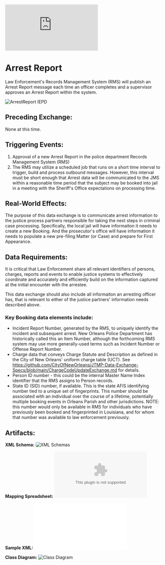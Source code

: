 ![Return to the JTMP landing page](https://github.com/CityOfNewOrleans/JTMP-Data-Exchange-Specs/blob/main/HomePage.md)

# Arrest Report

Law Enforcement's Records Management System (RMS) will publish an Arrest Report message each time an officer completes and a supervisor approves an Arrest Report within the system.

![ArrestReport IEPD](schemas/ArrestReport_iepd)

## Preceding Exchange: 

None at this time. 

## Triggering Events:

1. Approval of a new Arrest Report in the police department Records Management System (RMS)
2. The RMS may utilize a scheduled job that runs on a short time interval to trigger, build and process outbound messages. However, this interval must be short enough that Arrest data will be communicated to the JMS within a reasonable time period that the subject may be booked into jail in a meeting with the Sheriff's Office expectations on processing time. 

## Real-World Effects: 

The purpose of this data exchange is to communicate arrest information to the justice process partners responsible for taking the next steps in criminal case processing. Specifically, the local jail will have informaiton it needs to create a new Booking. And the prosecutor's office will have information it needs to populate a new pre-filing Matter (or Case) and prepare for First Appearance. 

## Data Requirements:
It is critical that Law Enforcement share all relevant identifiers of persons, charges, reports and events to enable justice systems to effectively coordinate and accurately and efficiently build on the information captured at the initial encounter with the arrestee. 

This data exchange should also include all informaiton an arresting officer has, that is relevant to either of the justice partners' information needs described above. 

### Key Booking data elements include:
- Incident Report Number, generated by the RMS, to uniquely identify the incident and subsequent arrest. New Orleans Police Department has historically called this an Item Number, although the forthcoming RMS system may use more generally-used terms such as Incident Number or Offense Report Number. 
- Charge data that conveys Charge Statute and Description as defined in the City of New Orleans' uniform charge table (UCT). See https://github.com/CityOfNewOrleans/JTMP-Data-Exchange-Specs/blob/main/ChargeCodeUpdateExchange.md for details.
- Person ID number - this could be the internal Master Name Index identifier that the RMS assigns to Person records. 
- State ID (SID) number, if available. This is the state AFIS identifying number tied to a unique set of fingerprints. This number should be associated with an individual over the course of a lifetime, potentially multiple booking events in Orleans Parish and other jurisdictions. NOTE: this number would only be available in RMS for individuals who have previously been booked and fingerprinted in Louisiana, and for whom that number was available to law enforcement previously. 

## Artifacts:
**XML Schema:**
![XML Schemas](schemas/ArrestReport_iepd/api/xml_schema)

**Mapping Spreadsheet:**
![Mapping Spreadsheet](schemas/ArrestReport_iepd/artifacts/Booking_MappingSpreadsheet.xlsx)

**Sample XML:**
![Sample XML File](schemas/ArrestReport_iepd/examples/Annotated_Booking_Release.xml)

**Class Diagram:**
![Class Diagram](schemas/ArrestReport_iepd/artifacts/Booking_ClassDiagram.svg)